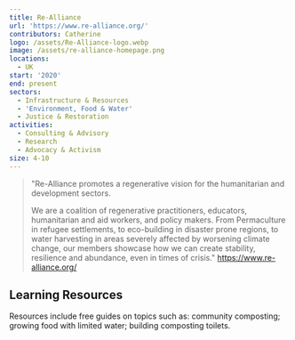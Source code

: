 ```yaml
---
title: Re-Alliance
url: 'https://www.re-alliance.org/'
contributors: Catherine
logo: /assets/Re-Alliance-logo.webp
image: /assets/re-alliance-homepage.png
locations:
  - UK
start: '2020'
end: present
sectors:
  - Infrastructure & Resources
  - 'Environment, Food & Water'
  - Justice & Restoration
activities:
  - Consulting & Advisory
  - Research
  - Advocacy & Activism
size: 4-10
---
```

> "Re-Alliance promotes a regenerative vision for the humanitarian and development sectors.
> 
> We are a coalition of regenerative practitioners, educators, humanitarian and aid workers, and policy makers. From Permaculture in refugee settlements, to eco-building in disaster prone regions, to water harvesting in areas severely affected by worsening climate change, our members showcase how we can create stability, resilience and abundance, even in times of crisis."
> https://www.re-alliance.org/ 

## Learning Resources

Resources include free guides on topics such as: community composting; growing food with limited water; building composting toilets.
